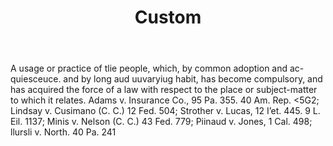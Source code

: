 ---
title: Custom
letter: C
permalink: "/definitions/bld-custom.html"
body: A usage or practice of tlie people, which, by common adoption and ac-quiesceuce.
  and by long aud uuvaryiug habit, has become compulsory, and has acquired the force
  of a law with respect to the place or subject-matter to which it relates. Adams
  v. Insurance Co., 95 Pa. 355. 40 Am. Rep. <5G2; Lindsay v. Cusimano (C. C.) 12 Fed.
  504; Strother v. Lucas, 12 I’et. 445. 9 L. Eil. 1137; Minis v. Nelson (C. C.) 43
  Fed. 779; Piinaud v. Jones, 1 Cal. 498; llursli v. North. 40 Pa. 241
published_at: '2018-07-07'
source: Black's Law Dictionary 2nd Ed (1910)
layout: post
---